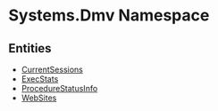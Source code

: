﻿---
uid: Systems.Dmv
---
# Systems.Dmv Namespace

## Entities
- [CurrentSessions](Systems.Dmv.CurrentSessions.md)  
- [ExecStats](Systems.Dmv.ExecStats.md)  
- [ProcedureStatusInfo](Systems.Dmv.ProcedureStatusInfo.md)  
- [WebSites](Systems.Dmv.WebSites.md)  

